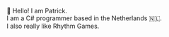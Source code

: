 👋 Hello! I am Patrick. <br>
I am a C# programmer based in the Netherlands 🇳🇱. <br>
I also really like Rhythm Games.
